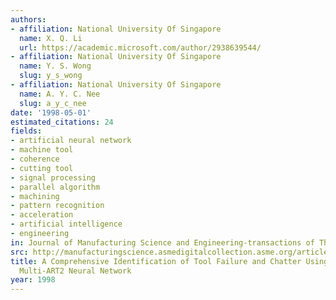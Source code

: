 ```yaml
---
authors:
- affiliation: National University Of Singapore
  name: X. Q. Li
  url: https://academic.microsoft.com/author/2938639544/
- affiliation: National University Of Singapore
  name: Y. S. Wong
  slug: y_s_wong
- affiliation: National University Of Singapore
  name: A. Y. C. Nee
  slug: a_y_c_nee
date: '1998-05-01'
estimated_citations: 24
fields:
- artificial neural network
- machine tool
- coherence
- cutting tool
- signal processing
- parallel algorithm
- machining
- pattern recognition
- acceleration
- artificial intelligence
- engineering
in: Journal of Manufacturing Science and Engineering-transactions of The Asme
src: http://manufacturingscience.asmedigitalcollection.asme.org/article.aspx?articleid=1434181
title: A Comprehensive Identification of Tool Failure and Chatter Using a Parallel
  Multi-ART2 Neural Network
year: 1998
---
```

